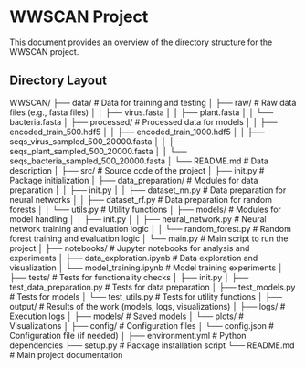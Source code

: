# WWSCAN Project

This document provides an overview of the directory structure for the WWSCAN project.

## Directory Layout

WWSCAN/
├── data/ # Data for training and testing
│ ├── raw/ # Raw data files (e.g., fasta files)
│ │ ├── virus.fasta
│ │ ├── plant.fasta
│ │ └── bacteria.fasta
│ ├── processed/ # Processed data for models
│ │ ├── encoded_train_500.hdf5
│ │ ├── encoded_train_1000.hdf5
│ │ ├── seqs_virus_sampled_500_20000.fasta
│ │ ├── seqs_plant_sampled_500_20000.fasta
│ │ └── seqs_bacteria_sampled_500_20000.fasta
│ └── README.md # Data description
│
├── src/ # Source code of the project
│ ├── init.py # Package initialization
│ ├── data_preparation/ # Modules for data preparation
│ │ ├── init.py
│ │ ├── dataset_nn.py # Data preparation for neural networks
│ │ ├── dataset_rf.py # Data preparation for random forests
│ │ └── utils.py # Utility functions
│ ├── models/ # Modules for model handling
│ │ ├── init.py
│ │ ├── neural_network.py # Neural network training and evaluation logic
│ │ └── random_forest.py # Random forest training and evaluation logic
│ └── main.py # Main script to run the project
│
├── notebooks/ # Jupyter notebooks for analysis and experiments
│ ├── data_exploration.ipynb # Data exploration and visualization
│ └── model_training.ipynb # Model training experiments
│
├── tests/ # Tests for functionality checks
│ ├── init.py
│ ├── test_data_preparation.py # Tests for data preparation
│ ├── test_models.py # Tests for models
│ └── test_utils.py # Tests for utility functions
│
├── output/ # Results of the work (models, logs, visualizations)
│ ├── logs/ # Execution logs
│ ├── models/ # Saved models
│ └── plots/ # Visualizations
│
├── config/ # Configuration files
│ └── config.json # Configuration file (if needed)
│
├── environment.yml # Python dependencies
├── setup.py # Package installation script
└── README.md # Main project documentation